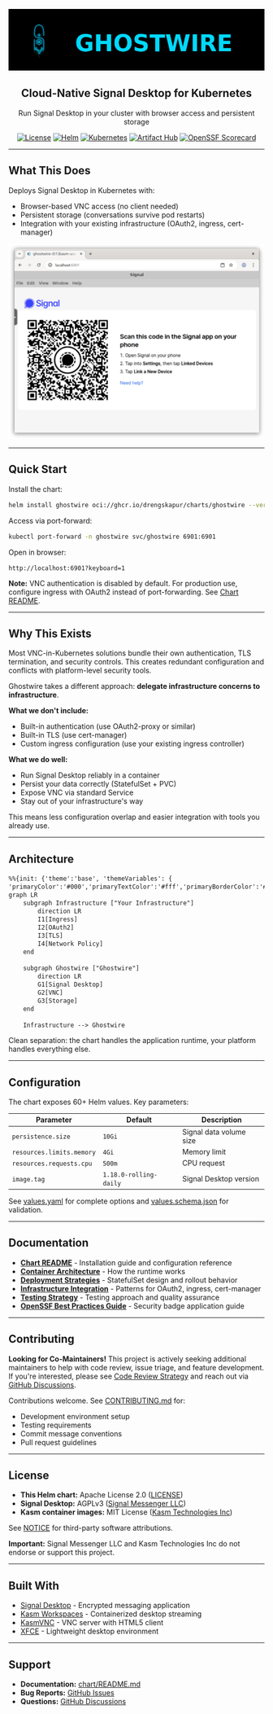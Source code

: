 <div align="center">

![Ghostwire Logo](brand/logo/ghostwire-logo-horizontal.png)

## Cloud-Native Signal Desktop for Kubernetes

Run Signal Desktop in your cluster with browser access and persistent storage

[![License](https://img.shields.io/badge/License-Apache%202.0-blue.svg)](LICENSE)
[![Helm](https://img.shields.io/badge/Helm-v3-blue)](https://helm.sh)
[![Kubernetes](https://img.shields.io/badge/Kubernetes-1.25%2B-blue)](https://kubernetes.io)
[![Artifact Hub](https://img.shields.io/endpoint?url=https://artifacthub.io/badge/repository/ghostwire)](https://artifacthub.io/packages/search?repo=ghostwire)
[![OpenSSF Scorecard](https://api.scorecard.dev/projects/github.com/drengskapur/ghostwire/badge)](https://scorecard.dev/viewer/?uri=github.com/drengskapur/ghostwire)

</div>

---

## What This Does

Deploys Signal Desktop in Kubernetes with:

- Browser-based VNC access (no client needed)
- Persistent storage (conversations survive pod restarts)
- Integration with your existing infrastructure (OAuth2, ingress, cert-manager)

<div align="center">

![Signal Desktop in Kubernetes](docs/images/signal-desktop-linking.png)

</div>

---

## Quick Start

Install the chart:

```bash
helm install ghostwire oci://ghcr.io/drengskapur/charts/ghostwire --version 1.0.0 --create-namespace -n ghostwire
```

Access via port-forward:

```bash
kubectl port-forward -n ghostwire svc/ghostwire 6901:6901
```

Open in browser:

```text
http://localhost:6901?keyboard=1
```

**Note:** VNC authentication is disabled by default. For production use, configure ingress with OAuth2 instead of port-forwarding. See [Chart README](chart/README.md).

---

## Why This Exists

Most VNC-in-Kubernetes solutions bundle their own authentication, TLS termination, and security controls. This creates redundant configuration and conflicts with platform-level security tools.

Ghostwire takes a different approach: **delegate infrastructure concerns to infrastructure**.

**What we don't include:**

- Built-in authentication (use OAuth2-proxy or similar)
- Built-in TLS (use cert-manager)
- Custom ingress configuration (use your existing ingress controller)

**What we do well:**

- Run Signal Desktop reliably in a container
- Persist your data correctly (StatefulSet + PVC)
- Expose VNC via standard Service
- Stay out of your infrastructure's way

This means less configuration overlap and easier integration with tools you already use.

---

## Architecture

```mermaid
%%{init: {'theme':'base', 'themeVariables': { 'primaryColor':'#000','primaryTextColor':'#fff','primaryBorderColor':'#fff','lineColor':'#fff','secondaryColor':'#000','tertiaryColor':'#000'}}}%%
graph LR
    subgraph Infrastructure ["Your Infrastructure"]
        direction LR
        I1[Ingress]
        I2[OAuth2]
        I3[TLS]
        I4[Network Policy]
    end

    subgraph Ghostwire ["Ghostwire"]
        direction LR
        G1[Signal Desktop]
        G2[VNC]
        G3[Storage]
    end

    Infrastructure --> Ghostwire
```

Clean separation: the chart handles the application runtime, your platform handles everything else.

---

## Configuration

The chart exposes 60+ Helm values. Key parameters:

| Parameter | Default | Description |
|-----------|---------|-------------|
| `persistence.size` | `10Gi` | Signal data volume size |
| `resources.limits.memory` | `4Gi` | Memory limit |
| `resources.requests.cpu` | `500m` | CPU request |
| `image.tag` | `1.18.0-rolling-daily` | Signal Desktop version |

See [values.yaml](chart/values.yaml) for complete options and [values.schema.json](chart/values.schema.json) for validation.

---

## Documentation

- **[Chart README](chart/README.md)** - Installation guide and configuration reference
- **[Container Architecture](docs/container-architecture.md)** - How the runtime works
- **[Deployment Strategies](docs/deployment-strategies.md)** - StatefulSet design and rollout behavior
- **[Infrastructure Integration](docs/infrastructure-integration-guide.md)** - Patterns for OAuth2, ingress, cert-manager
- **[Testing Strategy](docs/testing-strategy.md)** - Testing approach and quality assurance
- **[OpenSSF Best Practices Guide](docs/openssf-best-practices.md)** - Security badge application guide

---

## Contributing

**Looking for Co-Maintainers!** This project is actively seeking additional maintainers to help with code review, issue triage, and feature development. If you're interested, please see [Code Review Strategy](docs/code-review-strategy.md) and reach out via [GitHub Discussions](https://github.com/drengskapur/ghostwire/discussions).

Contributions welcome. See [CONTRIBUTING.md](CONTRIBUTING.md) for:

- Development environment setup
- Testing requirements
- Commit message conventions
- Pull request guidelines

---

## License

- **This Helm chart:** Apache License 2.0 ([LICENSE](LICENSE))
- **Signal Desktop:** AGPLv3 ([Signal Messenger LLC](https://signal.org))
- **Kasm container images:** MIT License ([Kasm Technologies Inc](https://kasmweb.com))

See [NOTICE](NOTICE) for third-party software attributions.

**Important:** Signal Messenger LLC and Kasm Technologies Inc do not endorse or support this project.

---

## Built With

- [Signal Desktop](https://github.com/signalapp/Signal-Desktop) - Encrypted messaging application
- [Kasm Workspaces](https://github.com/kasmtech/workspaces-images) - Containerized desktop streaming
- [KasmVNC](https://github.com/kasmtech/KasmVNC) - VNC server with HTML5 client
- [XFCE](https://xfce.org/) - Lightweight desktop environment

---

## Support

- **Documentation:** [chart/README.md](chart/README.md)
- **Bug Reports:** [GitHub Issues](https://github.com/drengskapur/ghostwire/issues)
- **Questions:** [GitHub Discussions](https://github.com/drengskapur/ghostwire/discussions)
